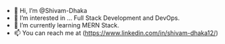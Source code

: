 - 👋 Hi, I’m @Shivam-Dhaka
- 👀 I’m interested in ... Full Stack Development and DevOps.
- 🌱 I’m currently learning MERN Stack.
- 📫 You can reach me at (https://www.linkedin.com/in/shivam-dhaka12/)

<!---
Shivam-Dhaka12/Shivam-Dhaka12 is a ✨ special ✨ repository because its `README.md` (this file) appears on your GitHub profile.
You can click the Preview link to take a look at your changes.
--->
